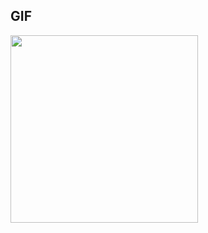 ## GIF
<img src="https://user-images.githubusercontent.com/40556969/124410462-764bcc80-dd85-11eb-9a03-c3ec0e1b5ba0.gif" width="300">
